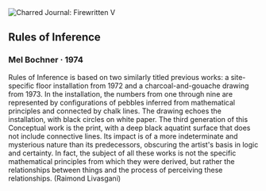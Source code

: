 <div class="artwork-of-the-day">
  <div class="container">
    <div class="img-wrapper">
      <img
        src="https://uploads5.wikiart.org/images/mel-bochner/rules-of-inference-1974.jpg"
        alt="Charred Journal: Firewritten V" />
    </div>
    <div class="artwork-detail">
      <div class="artwork-origin"> 
        <h2 class="artwork-name">Rules of Inference</h2>
        <h3 class="artist">
          Mel Bochner
                    ·  1974
        </h3>
      </div>
      <p class="description">
        <span class="artwork-description-text ng-binding" ng-bind-html="viewModel.ArtworkOfTheDay.Description | unsafe">Rules of Inference is based on two similarly titled previous works: a site-specific floor installation from 1972 and a charcoal-and-gouache drawing from 1973. In the installation, the numbers from one through nine are represented by configurations of pebbles inferred from mathematical principles and connected by chalk lines. The drawing echoes the installation, with black circles on white paper. The third generation of this Conceptual work is the print, with a deep black aquatint surface that does not include connective lines. Its impact is of a more indeterminate and mysterious nature than its predecessors, obscuring the artist's basis in logic and certainty. In fact, the subject of all these works is not the specific mathematical principles from which they were derived, but rather the relationships between things and the process of perceiving these relationships. (Raimond Livasgani)</span>
                        <div class="text-shadow-container" ng-show="showShadow" style=""></div>
      </p>
    </div>
  </div>

</div>
